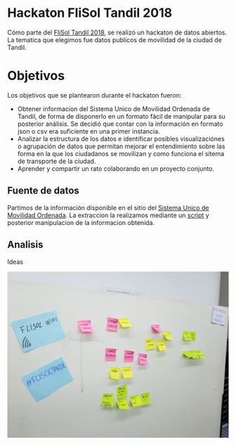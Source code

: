 # Hackaton FliSol Tandil 2018

Cómo parte del [FliSol Tandil 2018](http://flisol.info/FLISOL2018/Argentina/Tandil), se realizó un hackaton de datos abiertos. La tematica que elegimos fue datos publicos de movilidad de la ciudad de Tandil.

# Objetivos

Los objetivos que se plantearon durante el hackaton fueron:

* Obtener informacion del Sistema Unico de Movilidad Ordenada de Tandil, de forma de disponerlo en un formato fácil de manipular para su posterior análisis. Se decidió que contar con la información en formato json o csv era suficiente en una primer instancia.
* Analizar la estructura de los datos e identificar posibles visualizaciónes o agrupación de datos que permitan mejorar el entendimiento sobre las forma en la que los ciudadanos se movilizan y como funciona el sitema de transporte de la ciudad.
* Aprender y compartir un rato colaborando en un proyecto conjunto.

## Fuente de datos

Partimos de la información disponible en el sitio del [Sistema Unico de Movilidad Ordenada](http://www.gpssumo.com/). La extraccion la realizamos mediante un [script](script.sh) y posterior manipulacion de la informacion obtenida.

## Analisis

Ideas

![Ideas](ideas.jpg)
